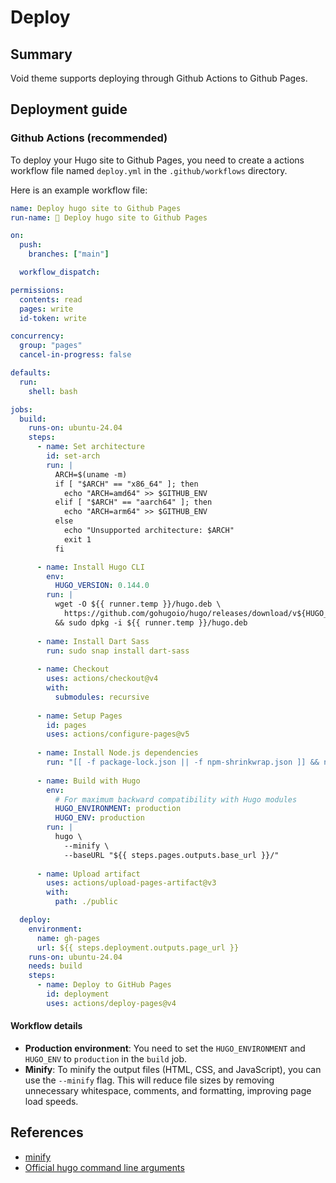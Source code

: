 # Deploy

## Summary

Void theme supports deploying through Github Actions to Github Pages.

## Deployment guide

### Github Actions (recommended)

To deploy your Hugo site to Github Pages, you need to create a actions workflow file named `deploy.yml` in the `.github/workflows` directory.

Here is an example workflow file:

```yaml
name: Deploy hugo site to Github Pages
run-name: 🚀 Deploy hugo site to Github Pages

on:
  push:
    branches: ["main"]

  workflow_dispatch:

permissions:
  contents: read
  pages: write
  id-token: write

concurrency:
  group: "pages"
  cancel-in-progress: false

defaults:
  run:
    shell: bash

jobs:
  build:
    runs-on: ubuntu-24.04
    steps:
      - name: Set architecture
        id: set-arch
        run: |
          ARCH=$(uname -m)
          if [ "$ARCH" == "x86_64" ]; then
            echo "ARCH=amd64" >> $GITHUB_ENV
          elif [ "$ARCH" == "aarch64" ]; then
            echo "ARCH=arm64" >> $GITHUB_ENV
          else
            echo "Unsupported architecture: $ARCH"
            exit 1
          fi

      - name: Install Hugo CLI
        env:
          HUGO_VERSION: 0.144.0
        run: |
          wget -O ${{ runner.temp }}/hugo.deb \
            https://github.com/gohugoio/hugo/releases/download/v${HUGO_VERSION}/hugo_extended_${{ env.HUGO_VERSION }}_linux-${{ env.ARCH }}.deb \
          && sudo dpkg -i ${{ runner.temp }}/hugo.deb
          
      - name: Install Dart Sass
        run: sudo snap install dart-sass
        
      - name: Checkout
        uses: actions/checkout@v4
        with:
          submodules: recursive
          
      - name: Setup Pages
        id: pages
        uses: actions/configure-pages@v5
        
      - name: Install Node.js dependencies
        run: "[[ -f package-lock.json || -f npm-shrinkwrap.json ]] && npm ci || true"
        
      - name: Build with Hugo
        env:
          # For maximum backward compatibility with Hugo modules
          HUGO_ENVIRONMENT: production
          HUGO_ENV: production
        run: |
          hugo \
            --minify \
            --baseURL "${{ steps.pages.outputs.base_url }}/"
          
      - name: Upload artifact
        uses: actions/upload-pages-artifact@v3
        with:
          path: ./public

  deploy:
    environment:
      name: gh-pages
      url: ${{ steps.deployment.outputs.page_url }}
    runs-on: ubuntu-24.04
    needs: build
    steps:
      - name: Deploy to GitHub Pages
        id: deployment
        uses: actions/deploy-pages@v4
```

#### Workflow details

- **Production environment**: You need to set the `HUGO_ENVIRONMENT` and `HUGO_ENV` to `production` in the `build` job.
- **Minify**: To minify the output files (HTML, CSS, and JavaScript), you can use the `--minify` flag. This will reduce file sizes by removing unnecessary whitespace, comments, and formatting, improving page load speeds.

## References

- [minify](https://gohugo.io/configuration/all/#minify)
- [Official hugo command line arguments](https://gohugo.io/commands/hugo/)